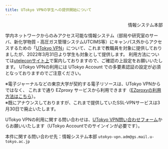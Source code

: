 ```yaml
---
title: UTokyo VPNの学生への提供開始について
---
```


<div style="text-align: right;">
情報システム本部
</div>

学内ネットワークからのみアクセス可能な情報システム（部局や研究室のサーバ、新化学物質・高圧ガス管理システムUTCIMS等）にキャンパス外からアクセスするための「[UTokyo VPN](/utokyo_vpn/)」について、これまで教職員を対象に提供しておりましたが、2022年3月31日より学生も対象として提供します。
利用方法については[uteleconサイト上](/utokyo_vpn/)で案内しておりますので、ご確認の上設定をお願いいたします。
UTokyo VPNの利用には UTokyo Account での多要素認証の設定が必須となっておりますのでご注意ください。

※電子ジャーナルなどの東京大学が契約する電子リソースは、UTokyo VPNからではなく、 これまで通り EZproxy サービスから利用できます（[EZproxyの利用方法はこちら](https://www.lib.u-tokyo.ac.jp/ja/library/literacy/user-guide/campus/offcampus/ezproxy)）。<br>
※既にアナウンスしておりますが、これまで提供していたSSL-VPNサービスは3月30日で廃止いたします。


UTokyo VPNの利用に関する問い合わせは、[UTokyo VPN問い合わせフォーム](https://forms.office.com/r/U0R5L40D3e)からお願いいたします（UTokyo Accountでのサインインが必要です）。

本件に関する問い合わせ先：情報システム本部 `utokyo-vpn.adm@gs.mail.u-tokyo.ac.jp`
